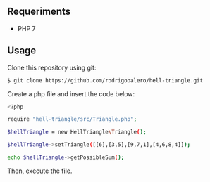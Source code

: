 ## Requeriments

+ PHP 7

## Usage

Clone this repository using git:

```bash
$ git clone https://github.com/rodrigobalero/hell-triangle.git
```

Create a php file and insert the code below:

```bash
<?php

require "hell-triangle/src/Triangle.php";

$hellTriangle = new HellTriangle\Triangle();

$hellTriangle->setTriangle([[6],[3,5],[9,7,1],[4,6,8,4]]);

echo $hellTriangle->getPossibleSum();
```


Then, execute the file.